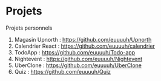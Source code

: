 # Projets
Projets personnels

1. Magasin Upnorth : https://github.com/euuuuh/Upnorth
2. Calendrier React : https://github.com/euuuuh/calendrier
3. TodoApp : https://github.com/euuuuh/Todo-app
4. Nightevent : https://github.com/euuuuh/Nightevent
5. UberClone : https://github.com/euuuuh/UberClone
6. Quiz : https://github.com/euuuuh/Quiz
